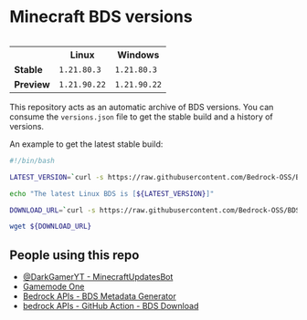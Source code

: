 # Minecraft BDS versions

<table align="right">
  <tr><th></th><th><strong>Linux</strong></th><th><strong>Windows</strong></th></tr>
<tr><td><strong>Stable</strong></td>
<td>
<code>1.21.80.3</code>
</td>
<td>
<code>1.21.80.3</code>
</td>
</tr>
<tr><td><strong>Preview</strong></td>
<td>
<code>1.21.90.22</code>
</td>
<td>
<code>1.21.90.22</code>
</td>
</tr>
</table>

This repository acts as an automatic archive of BDS versions.
You can consume the `versions.json` file to get the stable build
and a history of versions.

An example to get the latest stable build:

```bash
#!/bin/bash

LATEST_VERSION=`curl -s https://raw.githubusercontent.com/Bedrock-OSS/BDS-Versions/main/versions.json | jq -r '.linux.stable'`

echo "The latest Linux BDS is [${LATEST_VERSION}]"

DOWNLOAD_URL=`curl -s https://raw.githubusercontent.com/Bedrock-OSS/BDS-Versions/main/linux/${LATEST_VERSION}.json | jq -r '.download_url'`

wget ${DOWNLOAD_URL}
```

## People using this repo
- [@DarkGamerYT - MinecraftUpdatesBot](https://github.com/DarkGamerYT/MinecraftUpdatesBot)
- [Gamemode One](https://github.com/Gamemode-One)
- [Bedrock APIs - BDS Metadata Generator](https://github.com/Bedrock-APIs/bds-docs)
- [bedrock APIs - GitHub Action - BDS Download](https://github.com/Bedrock-APIs/bds-download)

